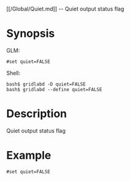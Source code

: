 [[/Global/Quiet.md]] -- Quiet output status flag

# Synopsis
GLM:
~~~
#set quiet=FALSE
~~~
Shell:
~~~
bash$ gridlabd -D quiet=FALSE
bash$ gridlabd --define quiet=FALSE
~~~

# Description

Quiet output status flag

# Example

~~~
#set quiet=FALSE
~~~
